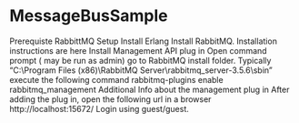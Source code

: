# MessageBusSample
Prerequiste
RabbittMQ Setup
Install Erlang
Install RabbitMQ.
Installation instructions are here
Install Management API plug in
Open command prompt ( may be run as admin)
go to RabbitMQ install folder. 
Typically “C:\Program Files (x86)\RabbitMQ Server\rabbitmq_server-3.5.6\sbin”
execute the following command 
rabbitmq-plugins enable rabbitmq_management
Additional Info about the management plug in 
After adding the plug in, open the following url in a  browser 
http://localhost:15672/
Login using guest/guest.
